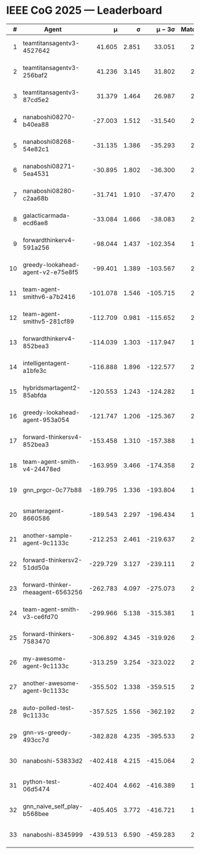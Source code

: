 # IEEE CoG 2025 — Leaderboard

| # | Agent | μ | σ | μ − 3σ | Matches | Updated |
|---:|---|---:|---:|---:|---:|---|
| 1 | teamtitansagentv3-4527642 | 41.605 | 2.851 | 33.051 | 2020 | 2025-09-01 12:06 |
| 2 | teamtitansagentv3-256baf2 | 41.236 | 3.145 | 31.802 | 2458 | 2025-09-01 12:06 |
| 3 | teamtitansagentv3-87cd5e2 | 31.379 | 1.464 | 26.987 | 2118 | 2025-09-01 12:06 |
| 4 | nanaboshi08270-b40ea88 | -27.003 | 1.512 | -31.540 | 2380 | 2025-09-01 12:06 |
| 5 | nanaboshi08268-54e82c1 | -31.135 | 1.386 | -35.293 | 2380 | 2025-09-01 12:06 |
| 6 | nanaboshi08271-5ea4531 | -30.895 | 1.802 | -36.300 | 2280 | 2025-09-01 12:06 |
| 7 | nanaboshi08280-c2aa68b | -31.741 | 1.910 | -37.470 | 2360 | 2025-09-01 12:06 |
| 8 | galacticarmada-ecd6ae8 | -33.084 | 1.666 | -38.083 | 2120 | 2025-09-01 12:06 |
| 9 | forwardthinkerv4-591a256 | -98.044 | 1.437 | -102.354 | 1711 | 2025-09-01 12:06 |
| 10 | greedy-lookahead-agent-v2-e75e8f5 | -99.401 | 1.389 | -103.567 | 2728 | 2025-09-01 12:06 |
| 11 | team-agent-smithv6-a7b2416 | -101.078 | 1.546 | -105.715 | 2520 | 2025-09-01 12:06 |
| 12 | team-agent-smithv5-281cf89 | -112.709 | 0.981 | -115.652 | 2340 | 2025-09-01 12:06 |
| 13 | forwardthinkerv4-852bea3 | -114.039 | 1.303 | -117.947 | 1991 | 2025-09-01 12:06 |
| 14 | intelligentagent-a1bfe3c | -116.888 | 1.896 | -122.577 | 2114 | 2025-09-01 12:06 |
| 15 | hybridsmartagent2-85abfda | -120.553 | 1.243 | -124.282 | 1775 | 2025-09-01 12:06 |
| 16 | greedy-lookahead-agent-953a054 | -121.747 | 1.206 | -125.367 | 2528 | 2025-09-01 12:06 |
| 17 | forward-thinkersv4-852bea3 | -153.458 | 1.310 | -157.388 | 1733 | 2025-09-01 12:06 |
| 18 | team-agent-smith-v4-24478ed | -163.959 | 3.466 | -174.358 | 2220 | 2025-09-01 12:06 |
| 19 | gnn_prgcr-0c77b88 | -189.795 | 1.336 | -193.804 | 1920 | 2025-09-01 12:06 |
| 20 | smarteragent-8660586 | -189.543 | 2.297 | -196.434 | 1960 | 2025-09-01 12:06 |
| 21 | another-sample-agent-9c1133c | -212.253 | 2.461 | -219.637 | 2420 | 2025-09-01 12:06 |
| 22 | forward-thinkersv2-51dd50a | -229.729 | 3.127 | -239.111 | 2040 | 2025-09-01 12:06 |
| 23 | forward-thinker-rheaagent-6563256 | -262.783 | 4.097 | -275.073 | 2340 | 2025-09-01 12:06 |
| 24 | team-agent-smith-v3-ce6fd70 | -299.966 | 5.138 | -315.381 | 1940 | 2025-09-01 12:06 |
| 25 | forward-thinkers-7583470 | -306.892 | 4.345 | -319.926 | 2360 | 2025-09-01 12:06 |
| 26 | my-awesome-agent-9c1133c | -313.259 | 3.254 | -323.022 | 2380 | 2025-09-01 12:06 |
| 27 | another-awesome-agent-9c1133c | -355.502 | 1.338 | -359.515 | 2460 | 2025-09-01 12:06 |
| 28 | auto-polled-test-9c1133c | -357.525 | 1.556 | -362.192 | 2540 | 2025-09-01 12:06 |
| 29 | gnn-vs-greedy-493cc7d | -382.828 | 4.235 | -395.533 | 2220 | 2025-09-01 12:06 |
| 30 | nanaboshi-53833d2 | -402.418 | 4.215 | -415.064 | 2160 | 2025-09-01 12:06 |
| 31 | python-test-06d5474 | -402.404 | 4.662 | -416.389 | 1700 | 2025-09-01 12:06 |
| 32 | gnn_naive_self_play-b568bee | -405.405 | 3.772 | -416.721 | 1360 | 2025-09-01 12:06 |
| 33 | nanaboshi-8345999 | -439.513 | 6.590 | -459.283 | 2060 | 2025-09-01 12:06 |
